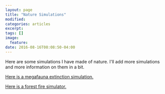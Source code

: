 ```yaml
---
layout: page
title: "Nature Simulations"
modified:
categories: articles
excerpt:
tags: []
image:
  feature:
date: 2016-08-16T08:08:50-04:00
---
```


Here are some simulations I have made of nature. I'll add more simulations and more information on them in a bit.

[Here is a megafauna extinction simulation.](/scripts/Other/Megafauna.html)

[Here is a forest fire simulator.](/scripts/SM/Forest_Fire.html)
